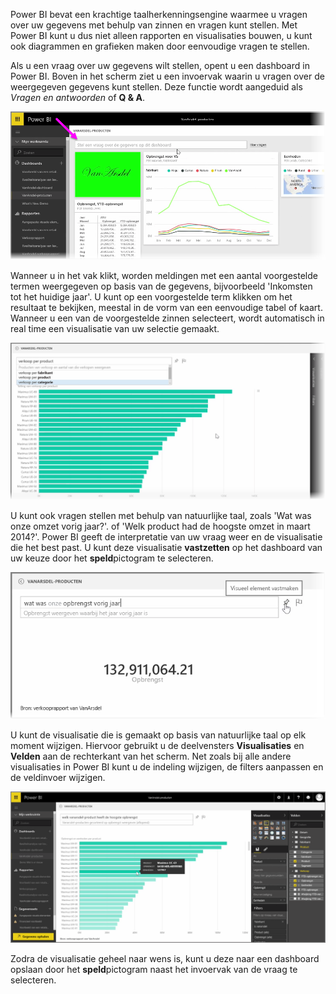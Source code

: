 Power BI bevat een krachtige taalherkenningsengine waarmee u vragen over uw gegevens met behulp van zinnen en vragen kunt stellen. Met Power BI kunt u dus niet alleen rapporten en visualisaties bouwen, u kunt ook diagrammen en grafieken maken door eenvoudige vragen te stellen.

Als u een vraag over uw gegevens wilt stellen, opent u een dashboard in Power BI. Boven in het scherm ziet u een invoervak waarin u vragen over de weergegeven gegevens kunt stellen. Deze functie wordt aangeduid als *Vragen en antwoorden* of **Q & A**.

![](media/4-3-asking-questions-natural-language/4-3_1.png)

Wanneer u in het vak klikt, worden meldingen met een aantal voorgestelde termen weergegeven op basis van de gegevens, bijvoorbeeld 'Inkomsten tot het huidige jaar'. U kunt op een voorgestelde term klikken om het resultaat te bekijken, meestal in de vorm van een eenvoudige tabel of kaart. Wanneer u een van de voorgestelde zinnen selecteert, wordt automatisch in real time een visualisatie van uw selectie gemaakt.

![](media/4-3-asking-questions-natural-language/4-3_2.png)

U kunt ook vragen stellen met behulp van natuurlijke taal, zoals 'Wat was onze omzet vorig jaar?'. of 'Welk product had de hoogste omzet in maart 2014?'. Power BI geeft de interpretatie van uw vraag weer en de visualisatie die het best past. U kunt deze visualisatie **vastzetten** op het dashboard van uw keuze door het **speld**pictogram te selecteren.

![](media/4-3-asking-questions-natural-language/4-3_3.png)

U kunt de visualisatie die is gemaakt op basis van natuurlijke taal op elk moment wijzigen. Hiervoor gebruikt u de deelvensters **Visualisaties** en **Velden** aan de rechterkant van het scherm. Net zoals bij alle andere visualisaties in Power BI kunt u de indeling wijzigen, de filters aanpassen en de veldinvoer wijzigen.

![](media/4-3-asking-questions-natural-language/4-3_4.png)

Zodra de visualisatie geheel naar wens is, kunt u deze naar een dashboard opslaan door het **speld**pictogram naast het invoervak van de vraag te selecteren.


